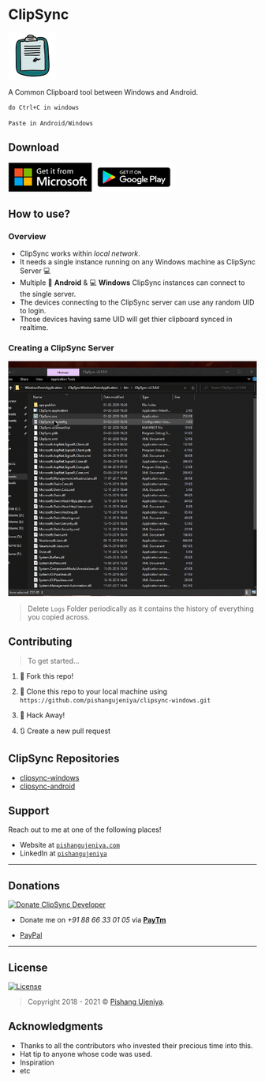 # ClipSync

<a href="https://github.com/pishangujeniya/clipsync-windows/"><img src="/images/clip_sync_logo_2.png" title="ClipSync" alt="ClipSync"></a>

A Common Clipboard tool between Windows and Android.
```
do Ctrl+C in windows

Paste in Android/Windows
```

## Download

<a href="https://github.com/pishangujeniya/clipsync-windows/releases"><img src="/images/get_it_from_MS.png" title="ClipSync Windows" alt="ClipSync Windows" width="170px" height="60px"></a><a href="https://github.com/pishangujeniya/clipsync-android/releases"><img src="/images/get_it_on_google_play.png" title="ClipSync Android App" alt="ClipSync Android App" width="170px" height="60px"></a>

## How to use?

### Overview

- ClipSync works within _local network_.
- It needs a single instance running on any Windows machine as ClipSync Server :computer:
- Multiple :iphone: **Android** & :computer: **Windows** ClipSync instances can connect to the single server.
- The devices connecting to the ClipSync server can use any random UID to login.
- Those devices having same UID will get thier clipboard synced in realtime.

### Creating a ClipSync Server

<img src="/images/ClipSync-Server-Creation.gif" title="ClipSync Server Creation" alt="ClipSync Server Creation">

> Delete `Logs` Folder periodically as it contains the history of everything you copied across.

## Contributing

> To get started...

1. 🍴 Fork this repo!
    
2. 👯 Clone this repo to your local machine using `https://github.com/pishangujeniya/clipsync-windows.git`
    
3. 🔨 Hack Away!
    
4. 🔃 Create a new pull request 
    

## ClipSync Repositories

* [clipsync-windows](https://github.com/pishangujeniya/clipsync-windows)
* [clipsync-android](https://github.com/pishangujeniya/clipsync-android)

## Support

Reach out to me at one of the following places!

- Website at <a href="http://pishangujeniya.com" target="_blank">`pishangujeniya.com`</a>
- LinkedIn at <a href="https://www.linkedin.com/in/pishangujeniya/" target="_blank">`pishangujeniya`</a>

---

## Donations

<a href="http://pishangujeniya.com"><img src="https://www.worldfuturecouncil.org/wp-content/uploads/2018/09/Donate-Button-HEART.png" title="Donate ClipSync Developer" alt="Donate ClipSync Developer" width="170px" height="60px"></a>

- Donate me on _+91 88 66 33 01 05_ via <a href="http://paytm.com" target="_blank">**PayTm**</a>

- [PayPal](https://paypal.me/Pishang)

---

## License

[![License](http://img.shields.io/:license-mit-blue.svg?style=flat-square)](https://github.com/pishangujeniya/clipsync-windows/blob/master/LICENSE)

> Copyright 2018 - 2021 © <a href="http://pishangujeniya.com" target="_blank">Pishang Ujeniya</a>.

## Acknowledgments

* Thanks to all the contributors who invested their precious time into this.
* Hat tip to anyone whose code was used.
* Inspiration
* etc
